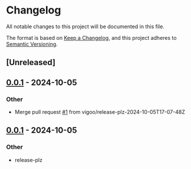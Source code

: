 # Changelog

All notable changes to this project will be documented in this file.

The format is based on [Keep a Changelog](https://keepachangelog.com/en/1.0.0/),
and this project adheres to [Semantic Versioning](https://semver.org/spec/v2.0.0.html).

## [Unreleased]

## [0.0.1](https://github.com/vigoo/test-r/releases/tag/test-r-v0.0.1) - 2024-10-05

### Other

- Merge pull request [#1](https://github.com/vigoo/test-r/pull/1) from vigoo/release-plz-2024-10-05T17-07-48Z

## [0.0.1](https://github.com/vigoo/test-r/releases/tag/test-r-v0.0.1) - 2024-10-05

### Other

- release-plz
